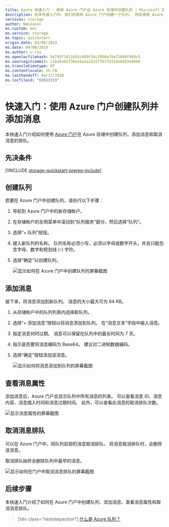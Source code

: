 ```yaml
---
title: Azure 快速入门 - 使用 Azure 门户在 Azure 存储中创建队列 | Microsoft Docs
description: 在本快速入门中，我们将使用 Azure 门户创建一个队列。 然后使用 Azure 门户添加消息，查看消息的属性，并将消息取消排队。
services: storage
author: WenJason
ms.custom: mvc
ms.service: storage
ms.topic: quickstart
origin.date: 03/06/2019
ms.date: 04/08/2019
ms.author: v-jay
ms.openlocfilehash: 5d745f1d11b55c809f34cf050a79ef2660f949c5
ms.sourcegitcommit: c1ba5a62f30ac0a3acb337fb77431de6493e6096
ms.translationtype: HT
ms.contentlocale: zh-CN
ms.lasthandoff: 04/17/2020
ms.locfileid: "63823319"
---
```

# <a name="quickstart-create-a-queue-and-add-a-message-with-the-azure-portal"></a>快速入门：使用 Azure 门户创建队列并添加消息

本快速入门介绍如何使用 [Azure 门户](https://portal.azure.cn/)在 Azure 存储中创建队列、添加消息和取消消息的排队。

## <a name="prerequisites"></a>先决条件

[!INCLUDE [storage-quickstart-prereq-include](../../../includes/storage-quickstart-prereq-include.md)]

## <a name="create-a-queue"></a>创建队列

若要在 Azure 门户中创建队列，请执行以下步骤：

1. 导航到 Azure 门户中的新存储帐户。
2. 在存储帐户的左侧菜单中滚动到“队列服务”部分，然后选择“队列”。  
3. 选择“+ 队列”按钮。 
4. 键入新队列的名称。 队列名称必须小写，必须以字母或数字开头，并且只能包含字母、数字和短划线 (-) 字符。
6. 选择“确定”以创建队列。 

    ![显示如何在 Azure 门户中创建队列的屏幕截图](media/storage-quickstart-queues-portal/create-queue.png)

## <a name="add-a-message"></a>添加消息

接下来，将消息添加到新队列。 消息的大小最大可为 64 KB。

1. 从存储帐户中的队列列表内选择新队列。
1. 选择“+ 添加消息”按钮以将消息添加到队列。  在“消息文本”字段中输入消息。  
1. 指定消息何时过期。 消息可以保留在队列中的最长时间为 7 天。
1. 指示是否要将消息编码为 Base64。 建议对二进制数据编码。
1. 选择“确定”按钮添加该消息。 

    ![显示如何将消息添加到队列的屏幕截图](media/storage-quickstart-queues-portal/add-message.png)

## <a name="view-message-properties"></a>查看消息属性

添加消息后，Azure 门户会显示队列中所有消息的列表。 可以查看消息 ID、消息内容、消息插入时间和消息过期时间。 此外，可以查看此消息的取消排队次数。

![显示消息属性的屏幕截图](media/storage-quickstart-queues-portal/view-message-properties.png)

## <a name="dequeue-a-message"></a>取消消息排队

可以在 Azure 门户中，将队列前部的消息取消排队。 将消息取消排队时，会删除该消息。 

取消排队始终会删除队列中最早的消息。 

![显示如何在门户中取消消息排队的屏幕截图](media/storage-quickstart-queues-portal/dequeue-message.png)

## <a name="next-steps"></a>后续步骤

本快速入门介绍了如何在 Azure 门户中创建队列、添加消息、查看消息属性和取消消息排队。

> [!div class="nextstepaction"]
> [什么是 Azure 队列？](storage-queues-introduction.md)